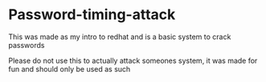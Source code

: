 # Password-timing-attack
This was made as my intro to redhat and is a basic system to crack passwords

Please do not use this to actually attack someones system, it was made for fun and should only be used as such
